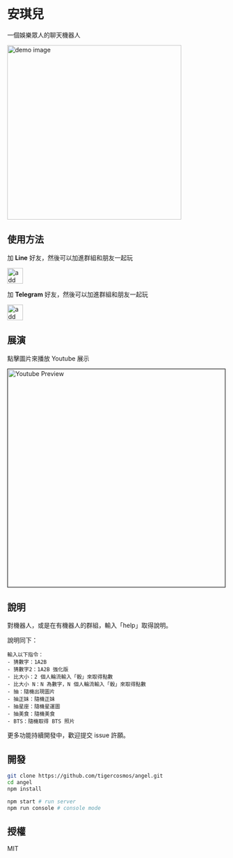 # 安琪兒

一個娛樂眾人的聊天機器人

<img src="https://user-images.githubusercontent.com/18013815/71482307-ccf55380-283c-11ea-8f90-44c91be6063a.png" alt="demo image" height="400" border="0">

## 使用方法

加 **Line** 好友，然後可以加進群組和朋友一起玩

<a href="https://lin.ee/5Pn8ddF"><img src="https://scdn.line-apps.com/n/line_add_friends/btn/zh-Hant.png" alt="add line" height="36" border="0"></a>

加 **Telegram** 好友，然後可以加進群組和朋友一起玩

<a href="https://t.me/angel_tw_bot"><img src="https://raw.githubusercontent.com/tigercosmos/vocabulary-titan/master/img/start-telegram.png" alt="add telegram" height="36" border="0"></a>

## 展演

點擊圖片來播放 Youtube 展示

<a href="http://www.youtube.com/watch?feature=player_embedded&v=u4mPiIEad1g
" target="_blank"><img src="https://user-images.githubusercontent.com/18013815/71347265-f1cf9980-25a4-11ea-937b-2351cf8f48f6.png" 
alt="Youtube Preview" width="500" border="1" /></a>

## 說明

對機器人，或是在有機器人的群組，輸入「help」取得說明。

說明同下：

```text
輸入以下指令：
- 猜數字：1A2B
- 猜數字2：1A2B 強化版
- 比大小：2 個人輪流輸入「骰」來取得點數
- 比大小 N：N 為數字，N 個人輪流輸入「骰」來取得點數
- 抽：隨機出現圖片
- 抽正妹：隨機正妹
- 抽星座：隨機星運圖
- 抽美食：隨機美食
- BTS：隨機取得 BTS 照片
```

更多功能持續開發中，歡迎提交 issue 許願。

## 開發

```sh
git clone https://github.com/tigercosmos/angel.git
cd angel
npm install

npm start # run server
npm run console # console mode
```

## 授權

MIT
